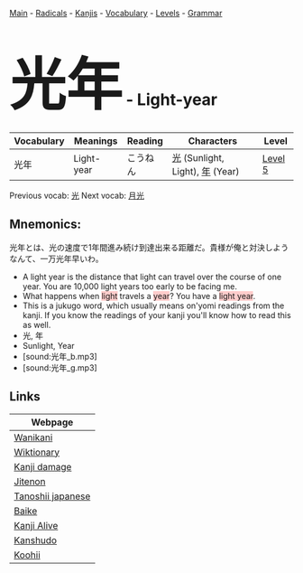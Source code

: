 <style> bigfont {font-size: 100px}</style>
[Main](../README.md) -
[Radicals](../radicals.md) -
[Kanjis](../kanjis.md) -
[Vocabulary](../vocabulary.md) -
[Levels](../levels.md) -
[Grammar](../grammar.md)
# <bigfont> 光年</bigfont> - Light-year 

| Vocabulary | Meanings | Reading | Characters | Level |
| --- | --- | --- | --- | --- |
| 光年 | Light-year | こうねん |  [光](../kanjis/光.md) (Sunlight, Light), [年](../kanjis/年.md) (Year) | [Level 5](../levels/wk_level5.md) |

Previous vocab: [光](光.md) Next vocab: [月光](月光.md) 

## Mnemonics:
光年とは、光の速度で1年間進み続け到達出来る距離だ。貴様が俺と対決しようなんて、一万光年早いわ。
* A light year is the distance that light can travel over the course of one year. You are 10,000 light years too early to be facing me.
* What happens when <span style="background-color:#ffcccb"> light</span> travels a <span style="background-color:#ffcccb"> year</span>? You have a <span style="background-color:#ffcccb"> light year</span>.
* This is a jukugo word, which usually means on'yomi readings from the kanji. If you know the readings of your kanji you'll know how to read this as well.
* 光, 年
* Sunlight, Year
* [sound:光年_b.mp3]
* [sound:光年_g.mp3]


## Links 

| Webpage |
| --- |
| [Wanikani          ](https://www.wanikani.com/kanji/光年) |
| [Wiktionary        ](https://en.wiktionary.org/wiki/光年) |
| [Kanji damage      ](http://www.kanjidamage.com/kanji/search?utf8=✓&q=光年) |
| [Jitenon           ](https://jitenon.com/kanji/光年) |
| [Tanoshii japanese ](https://www.tanoshiijapanese.com/dictionary/kanji.cfm?k=光年) |
| [Baike             ](https://baike.baidu.com/item/光年) |
| [Kanji Alive       ](https://app.kanjialive.com/光年) |
| [Kanshudo          ](https://www.kanshudo.com/searchmn?q=光年) |
| [Koohii            ](https://kanji.koohii.com/study/kanji/光年) |
